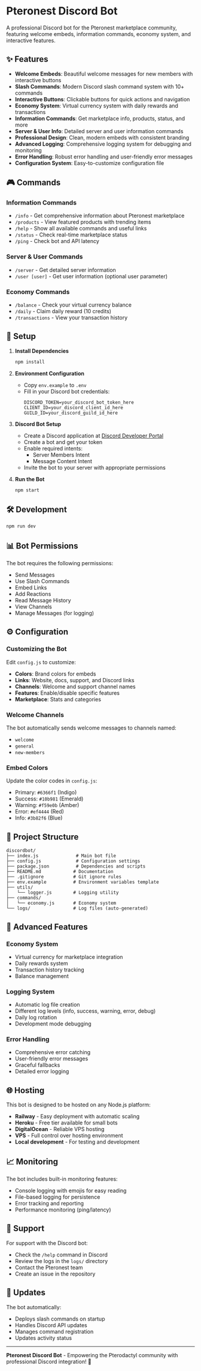 # Pteronest Discord Bot

A professional Discord bot for the Pteronest marketplace community, featuring welcome embeds, information commands, economy system, and interactive features.

## ✨ Features

- **Welcome Embeds**: Beautiful welcome messages for new members with interactive buttons
- **Slash Commands**: Modern Discord slash command system with 10+ commands
- **Interactive Buttons**: Clickable buttons for quick actions and navigation
- **Economy System**: Virtual currency system with daily rewards and transactions
- **Information Commands**: Get marketplace info, products, status, and more
- **Server & User Info**: Detailed server and user information commands
- **Professional Design**: Clean, modern embeds with consistent branding
- **Advanced Logging**: Comprehensive logging system for debugging and monitoring
- **Error Handling**: Robust error handling and user-friendly error messages
- **Configuration System**: Easy-to-customize configuration file

## 🎮 Commands

### Information Commands
- `/info` - Get comprehensive information about Pteronest marketplace
- `/products` - View featured products with trending items
- `/help` - Show all available commands and useful links
- `/status` - Check real-time marketplace status
- `/ping` - Check bot and API latency

### Server & User Commands
- `/server` - Get detailed server information
- `/user [user]` - Get user information (optional user parameter)

### Economy Commands
- `/balance` - Check your virtual currency balance
- `/daily` - Claim daily reward (10 credits)
- `/transactions` - View your transaction history

## 🚀 Setup

1. **Install Dependencies**
   ```bash
   npm install
   ```

2. **Environment Configuration**
   - Copy `env.example` to `.env`
   - Fill in your Discord bot credentials:
     ```
     DISCORD_TOKEN=your_discord_bot_token_here
     CLIENT_ID=your_discord_client_id_here
     GUILD_ID=your_discord_guild_id_here
     ```

3. **Discord Bot Setup**
   - Create a Discord application at [Discord Developer Portal](https://discord.com/developers/applications)
   - Create a bot and get your token
   - Enable required intents:
     - Server Members Intent
     - Message Content Intent
   - Invite the bot to your server with appropriate permissions

4. **Run the Bot**
   ```bash
   npm start
   ```

## 🛠️ Development

```bash
npm run dev
```

## 📊 Bot Permissions

The bot requires the following permissions:
- Send Messages
- Use Slash Commands
- Embed Links
- Add Reactions
- Read Message History
- View Channels
- Manage Messages (for logging)

## ⚙️ Configuration

### Customizing the Bot

Edit `config.js` to customize:
- **Colors**: Brand colors for embeds
- **Links**: Website, docs, support, and Discord links
- **Channels**: Welcome and support channel names
- **Features**: Enable/disable specific features
- **Marketplace**: Stats and categories

### Welcome Channels
The bot automatically sends welcome messages to channels named:
- `welcome`
- `general` 
- `new-members`

### Embed Colors
Update the color codes in `config.js`:
- Primary: `#6366f1` (Indigo)
- Success: `#10b981` (Emerald)
- Warning: `#f59e0b` (Amber)
- Error: `#ef4444` (Red)
- Info: `#3b82f6` (Blue)

## 📁 Project Structure

```
discordbot/
├── index.js              # Main bot file
├── config.js             # Configuration settings
├── package.json          # Dependencies and scripts
├── README.md            # Documentation
├── .gitignore           # Git ignore rules
├── env.example          # Environment variables template
├── utils/
│   └── logger.js        # Logging utility
├── commands/
│   └── economy.js       # Economy system
└── logs/                # Log files (auto-generated)
```

## 🔧 Advanced Features

### Economy System
- Virtual currency for marketplace integration
- Daily rewards system
- Transaction history tracking
- Balance management

### Logging System
- Automatic log file creation
- Different log levels (info, success, warning, error, debug)
- Daily log rotation
- Development mode debugging

### Error Handling
- Comprehensive error catching
- User-friendly error messages
- Graceful fallbacks
- Detailed error logging

## 🌐 Hosting

This bot is designed to be hosted on any Node.js platform:
- **Railway** - Easy deployment with automatic scaling
- **Heroku** - Free tier available for small bots
- **DigitalOcean** - Reliable VPS hosting
- **VPS** - Full control over hosting environment
- **Local development** - For testing and development

## 📈 Monitoring

The bot includes built-in monitoring features:
- Console logging with emojis for easy reading
- File-based logging for persistence
- Error tracking and reporting
- Performance monitoring (ping/latency)

## 🤝 Support

For support with the Discord bot:
- Check the `/help` command in Discord
- Review the logs in the `logs/` directory
- Contact the Pteronest team
- Create an issue in the repository

## 🔄 Updates

The bot automatically:
- Deploys slash commands on startup
- Handles Discord API updates
- Manages command registration
- Updates activity status

---

**Pteronest Discord Bot** - Empowering the Pterodactyl community with professional Discord integration! 🦅 